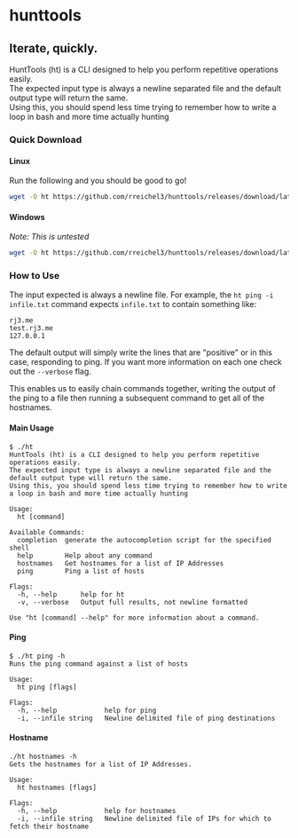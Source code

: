 # hunttools
## Iterate, quickly.

HuntTools (ht) is a CLI designed to help you perform repetitive operations easily.  
The expected input type is always a newline separated file and the default output type will return the same.   
Using this, you should spend less time trying to remember how to write a loop in bash and more time actually hunting

### Quick Download
<!-- This should point to the latest binary -->
#### Linux

Run the following and you should be good to go! 

```bash
wget -O ht https://github.com/rreichel3/hunttools/releases/download/latest/ht && ./ht
```

#### Windows
_Note: This is untested_
```bash
wget -O ht https://github.com/rreichel3/hunttools/releases/download/latest/ht
```



### How to Use
The input expected is always a newline file. For example, the `ht ping -i infile.txt` command expects `infile.txt` to contain something like:
```
rj3.me
test.rj3.me
127.0.0.1
```
The default output will simply write the lines that are "positive" or in this case, responding to ping.  If you want more information on each one check out the `--verbose` flag.  

This enables us to easily chain commands together, writing the output of the ping to a file then running a subsequent command to get all of the hostnames.  

#### Main Usage
```
$ ./ht 
HuntTools (ht) is a CLI designed to help you perform repetitive operations easily.  
The expected input type is always a newline separated file and the default output type will return the same.   
Using this, you should spend less time trying to remember how to write a loop in bash and more time actually hunting

Usage:
  ht [command]

Available Commands:
  completion  generate the autocompletion script for the specified shell
  help        Help about any command
  hostnames   Get hostnames for a list of IP Addresses
  ping        Ping a list of hosts

Flags:
  -h, --help      help for ht
  -v, --verbose   Output full results, not newline formatted

Use "ht [command] --help" for more information about a command.
```

#### Ping
```
$ ./ht ping -h  
Runs the ping command against a list of hosts

Usage:
  ht ping [flags]

Flags:
  -h, --help            help for ping
  -i, --infile string   Newline delimited file of ping destinations
```
#### Hostname
```
./ht hostnames -h
Gets the hostnames for a list of IP Addresses.

Usage:
  ht hostnames [flags]

Flags:
  -h, --help            help for hostnames
  -i, --infile string   Newline delimited file of IPs for which to fetch their hostname
```


